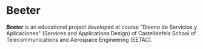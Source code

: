 # Beeter
_**Beeter**_ is an educational project developed at course "Diseno de Servicios y Aplicaciones" (Services and Applications Design) of
 Castelldefels School of Telecommunications and Aerospace Engineering (EETAC).